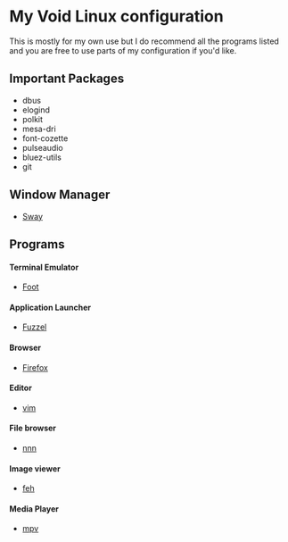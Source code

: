 # My Void Linux configuration
This is mostly for my own use but I do recommend all the programs listed and you are free to use parts of my configuration if you'd like.

## Important Packages
- dbus
- elogind
- polkit
- mesa-dri
- font-cozette
- pulseaudio
- bluez-utils
- git

## Window Manager
- [Sway](https://swaywm.org/)

## Programs
#### Terminal Emulator
- [Foot](https://codeberg.org/dnkl/foot)
#### Application Launcher
- [Fuzzel](https://codeberg.org/dnkl/fuzzel)
#### Browser
- [Firefox](https://www.mozilla.org/en-US/firefox/new/)
#### Editor
- [vim](https://www.vim.org/)
#### File browser
- [nnn](https://github.com/jarun/nnn)
#### Image viewer
- [feh](https://feh.finalrewind.org/)
#### Media Player
- [mpv](https://mpv.io/)

